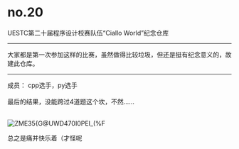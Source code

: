 # no.20
UESTC第二十届程序设计校赛队伍“Ciallo World”纪念仓库

---

大家都是第一次参加这样的比赛，虽然做得比较垃圾，但还是挺有纪念意义的，故建此仓库。

---
成员：
cpp选手，py选手<br><br>
最后的结果，没能跨过4道题这个坎，不然……<br><br>

![ZME35{G@UWD470I0PEI_(%F](https://user-images.githubusercontent.com/68995451/166695180-72412dd7-b236-44c2-b30b-564c54c8f5c7.png)

总之是痛并快乐着（才怪呢
